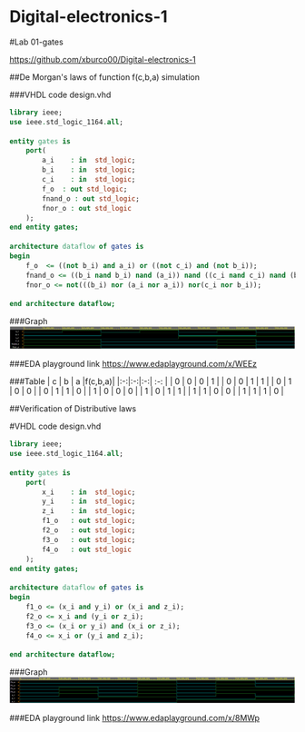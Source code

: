 # Digital-electronics-1

#Lab 01-gates

https://github.com/xburco00/Digital-electronics-1

##De Morgan's laws of function f(c,b,a) simulation

###VHDL code design.vhd
```vhdl
library ieee;               
use ieee.std_logic_1164.all;

entity gates is
    port(
        a_i    : in  std_logic;         
        b_i    : in  std_logic;
        c_i    : in  std_logic;        
        f_o  : out std_logic;         
        fnand_o : out std_logic;         
        fnor_o : out std_logic          
    );
end entity gates;

architecture dataflow of gates is
begin
    f_o  <= ((not b_i) and a_i) or ((not c_i) and (not b_i));
    fnand_o <= ((b_i nand b_i) nand (a_i)) nand ((c_i nand c_i) nand (b_i nand b_i));
    fnor_o <= not(((b_i) nor (a_i nor a_i)) nor(c_i nor b_i));

end architecture dataflow;
```

###Graph
![Screenshot with simulated time waveforms](Images/screenshot1.png)

###EDA playground link
https://www.edaplayground.com/x/WEEz

###Table
| c | b | a |f(c,b,a)|
|:-:|:-:|:-:|   :-:  |
| 0 | 0 | 0 |    1   |
| 0 | 0 | 1 |    1   |
| 0 | 1 | 0 |    0   |
| 0 | 1 | 1 |    0   |
| 1 | 0 | 0 |    0   |
| 1 | 0 | 1 |    1   |
| 1 | 1 | 0 |    0   |
| 1 | 1 | 1 |    0   |


##Verification of Distributive laws

#VHDL code design.vhd
```vhdl
library ieee;               
use ieee.std_logic_1164.all;

entity gates is
    port(
        x_i    : in  std_logic;
        y_i    : in  std_logic;
        z_i    : in  std_logic;
        f1_o   : out std_logic;
        f2_o   : out std_logic;
        f3_o   : out std_logic;         
        f4_o   : out std_logic          
    );
end entity gates;

architecture dataflow of gates is
begin
    f1_o <= (x_i and y_i) or (x_i and z_i);
    f2_o <= x_i and (y_i or z_i);
    f3_o <= (x_i or y_i) and (x_i or z_i);
    f4_o <= x_i or (y_i and z_i);

end architecture dataflow;
```

###Graph
![Screenshot with simulated time waveforms](Images/screenshot2.png)

###EDA playground link
https://www.edaplayground.com/x/8MWp
